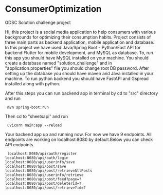 # ConsumerOptimization
GDSC Solution challenge project


Hi, this project is a social media application to help consumers with various backgrounds for optimizing their consumption habits. Project consists of
three main parts as backend application, mobile application and database. In this project we have used Java/Spring Boot - Python/Fast API for backend 
Flutter for mobile development, and MySQL as database. To, run this app you should have MySQL installed on your machine. You should create a database named
"solution_challenge" and in "application.properties" file you should change root DB password. After setting up the database you should have maven and Java 
installed in your machine. To run python backend you should have FastAPI and Gspread installed along with python.

After this steps you can run backend app in terminal by cd to "src" directory and run 

<code> mvn spring-boot:run </code>

Then cd to "sheetsapi" and run

<code> uvicorn main:app --reload </code>

Your backend app up and running now. For now we have 9 endpoints. All endpoints are working on localhost:8080 by default.Below you can check API endpoints.


<code> localhost:8080/api/auth/register </code>
<code> localhost:8080/api/auth/login </code>
<code> localhost:8080/api/userinfo/save </code>
<code> localhost:8080/api/post/save </code>
<code> localhost:8080/api/post/retrieveAllPosts </code>
<code> localhost:8080/api/userinfo/retrieve </code>
<code> localhost:8080/api/post/feed?page=? </code>
<code> localhost:8080/api/post/delete?id=? </code>
<code> localhost:8080/api/post/retrieve?id=?</code>
